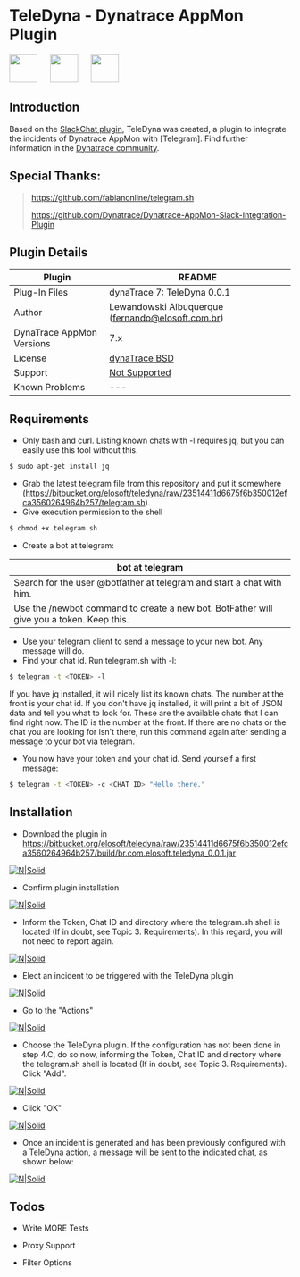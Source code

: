 # TeleDyna - Dynatrace AppMon Plugin

<img src="https://raw.githubusercontent.com/Dynatrace-AppMon-Telegram-Plugin/TeleDyna/master/assets/009.jpg" alt="" data-canonical-src="https://raw.githubusercontent.com/Dynatrace-AppMon-Telegram-Plugin/TeleDyna/master/assets/009.jpg" width="50" height="50" /> <img src="https://raw.githubusercontent.com/Dynatrace-AppMon-Telegram-Plugin/TeleDyna/master/assets/plus.png" alt="" data-canonical-src="https://raw.githubusercontent.com/Dynatrace-AppMon-Telegram-Plugin/TeleDyna/master/assets/010.png" width="15" height="15" /> <img src="https://raw.githubusercontent.com/Dynatrace-AppMon-Telegram-Plugin/TeleDyna/master/assets/011.png" alt="" data-canonical-src="https://raw.githubusercontent.com/Dynatrace-AppMon-Telegram-Plugin/TeleDyna/master/assets/011.png" width="50" height="50" /> <img src="https://raw.githubusercontent.com/Dynatrace-AppMon-Telegram-Plugin/TeleDyna/master/assets/plus.png" alt="" data-canonical-src="https://raw.githubusercontent.com/Dynatrace-AppMon-Telegram-Plugin/TeleDyna/master/assets/010.png" width="15" height="15" /> <img src="https://raw.githubusercontent.com/Dynatrace-AppMon-Telegram-Plugin/TeleDyna/master/assets/010.png" alt="" data-canonical-src="https://raw.githubusercontent.com/Dynatrace-AppMon-Telegram-Plugin/TeleDyna/master/assets/010.png" width="50" height="50" />

## Introduction

Based on the [SlackChat plugin][df2], TeleDyna was created, a plugin to integrate the incidents of Dynatrace AppMon with [Telegram]. Find further information in the [Dynatrace community][df1].

## Special Thanks:

> https://github.com/fabianonline/telegram.sh
>
> https://github.com/Dynatrace/Dynatrace-AppMon-Slack-Integration-Plugin 

## Plugin Details

| Plugin | README |
| ------ | ------ |
| Plug-In Files | dynaTrace 7: TeleDyna 0.0.1 |
| Author | Lewandowski Albuquerque (fernando@elosoft.com.br) |
| DynaTrace AppMon Versions | 7.x |
| License | [dynaTrace BSD][df4] |
| Support | [Not Supported][df3] |
| Known Problems | --- |

## Requirements

- Only bash and curl. Listing known chats with -l requires jq, but you can easily use this tool without this.
```sh
$ sudo apt-get install jq
```
- Grab the latest telegram file from this repository and put it somewhere (https://bitbucket.org/elosoft/teledyna/raw/23514411d6675f6b350012efca3560264964b257/telegram.sh).
- Give execution permission to the shell
```sh
$ chmod +x telegram.sh
```
- Create a bot at telegram:

| bot at telegram |
| ------ |
| Search for the user @botfather at telegram and start a chat with him. |
| Use the /newbot command to create a new bot. BotFather will give you a token. Keep this. |

- Use your telegram client to send a message to your new bot. Any message will do.
- Find your chat id. Run telegram.sh with -l: 
```sh
$ telegram -t <TOKEN> -l
```
If you have jq installed, it will nicely list its known chats. The number at the front is your chat id. If you don't have jq installed, it will print a bit of JSON data and tell you what to look for. These are the available chats that I can find right now. The ID is the number at the front. If there are no chats or the chat you are looking for isn't there, run this command again after sending a message to your bot via telegram.
- You now have your token and your chat id. Send yourself a first message: 
```sh
$ telegram -t <TOKEN> -c <CHAT ID> "Hello there."
```

## Installation

* Download the plugin in https://bitbucket.org/elosoft/teledyna/raw/23514411d6675f6b350012efca3560264964b257/build/br.com.elosoft.teledyna_0.0.1.jar 

[![N|Solid](assets/001.png)](assets/001.png)

* Confirm plugin installation

[![N|Solid](assets/002.png)](assets/002.png)

* Inform the Token, Chat ID and directory where the telegram.sh shell is located (If in doubt, see Topic 3. Requirements). In this regard, you will not need to report again.

[![N|Solid](assets/003.png)](assets/003.png)

* Elect an incident to be triggered with the TeleDyna plugin

[![N|Solid](assets/004.png)](assets/004.png)

* Go to the "Actions"

[![N|Solid](assets/005.png)](assets/005.png)

* Choose the TeleDyna plugin. If the configuration has not been done in step 4.C, do so now, informing the Token, Chat ID and directory where the telegram.sh shell is located (If in doubt, see Topic 3. Requirements). Click "Add".

[![N|Solid](assets/006.png)](assets/006.png)

* Click "OK"

[![N|Solid](assets/007.png)](assets/007.png)

* Once an incident is generated and has been previously configured with a TeleDyna action, a message will be sent to the indicated chat, as shown below:

[![N|Solid](assets/008.png)](assets/008.png)

## Todos

 - Write MORE Tests
 - Proxy Support
 - Filter Options

   [df1]: <https://community.dynatrace.com/community/display/DL/Dynatrace-AppMon-Telegram-Plugin>
   [df2]: <https://github.com/lewandowski/Dynatrace-AppMon-Slack-Integration-Plugin>
   [df3]: <https://community.dynatrace.com/community/display/DL/Support+Levels>
   [df4]: <https://community.dynatrace.com/community/download/attachments/5144912/dynaTraceBSD.txt?version=3&modificationDate=1441261477160&api=v2>
